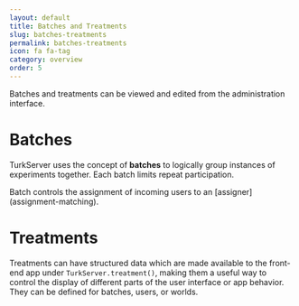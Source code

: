 ```yaml
---
layout: default
title: Batches and Treatments
slug: batches-treatments
permalink: batches-treatments
icon: fa fa-tag   
category: overview
order: 5
---
```


Batches and treatments can be viewed and edited from the
administration interface.

# Batches 

TurkServer uses the concept of **batches** to logically group
instances of experiments together. Each batch limits repeat
participation.

Batch controls the assignment of incoming users to an [assigner]
(assignment-matching). 

# Treatments 

Treatments can have structured data which are made
available to the front-end app under `TurkServer.treatment()`, making
them a useful way to control the display of different parts of the
user interface or app behavior. They can be defined for batches,
users, or worlds.
